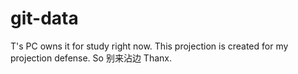 # git-data
T's PC owns it for study right now.
This projection is created for my projection defense.
So 别来沾边
Thanx.
